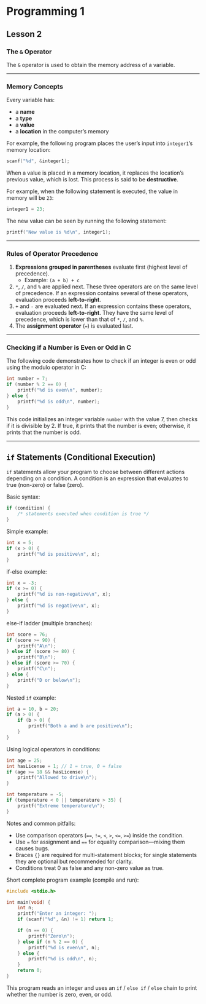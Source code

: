 # Programming 1
## Lesson 2

### The `&` Operator

The `&` operator is used to obtain the memory address of a variable.

---

### Memory Concepts

Every variable has:
- a **name**
- a **type**
- a **value**
- a **location** in the computer’s memory

For example, the following program places the user’s input into `integer1`’s memory location:

```c
scanf("%d", &integer1);
```

When a value is placed in a memory location, it replaces the location’s previous value, which is lost. This process is said to be **destructive**.

For example, when the following statement is executed, the value in memory will be `23`:

```c
integer1 = 23;
```

The new value can be seen by running the following statement:

```c
printf("New value is %d\n", integer1);
```

---

### Rules of Operator Precedence

1. **Expressions grouped in parentheses** evaluate first (highest level of precedence).
	- Example: `(a + b) + c`
2. `*`, `/`, and `%` are applied next. These three operators are on the same level of precedence. If an expression contains several of these operators, evaluation proceeds **left-to-right**.
3. `+` and `-` are evaluated next. If an expression contains these operators, evaluation proceeds **left-to-right**. They have the same level of precedence, which is lower than that of `*`, `/`, and `%`.
4. The **assignment operator** (`=`) is evaluated last.

---

### Checking if a Number is Even or Odd in C

The following code demonstrates how to check if an integer is even or odd using the modulo operator in C:

```c
int number = 7;
if (number % 2 == 0) {
	printf("%d is even\n", number);
} else {
	printf("%d is odd\n", number);
}
```

This code initializes an integer variable `number` with the value 7, then checks if it is divisible by 2. If true, it prints that the number is even; otherwise, it prints that the number is odd.

---

## `if` Statements (Conditional Execution)

`if` statements allow your program to choose between different actions depending on a condition. A condition is an expression that evaluates to true (non-zero) or false (zero).

Basic syntax:

```c
if (condition) {
	/* statements executed when condition is true */
}
```

Simple example:

```c
int x = 5;
if (x > 0) {
	printf("%d is positive\n", x);
}
```

if-else example:

```c
int x = -3;
if (x >= 0) {
	printf("%d is non-negative\n", x);
} else {
	printf("%d is negative\n", x);
}
```

else-if ladder (multiple branches):

```c
int score = 76;
if (score >= 90) {
	printf("A\n");
} else if (score >= 80) {
	printf("B\n");
} else if (score >= 70) {
	printf("C\n");
} else {
	printf("D or below\n");
}
```

Nested `if` example:

```c
int a = 10, b = 20;
if (a > 0) {
	if (b > 0) {
		printf("Both a and b are positive\n");
	}
}
```

Using logical operators in conditions:

```c
int age = 25;
int hasLicense = 1; // 1 = true, 0 = false
if (age >= 18 && hasLicense) {
	printf("Allowed to drive\n");
}

int temperature = -5;
if (temperature < 0 || temperature > 35) {
	printf("Extreme temperature\n");
}
```

Notes and common pitfalls:
- Use comparison operators (`==`, `!=`, `<`, `>`, `<=`, `>=`) inside the condition.
- Use `=` for assignment and `==` for equality comparison—mixing them causes bugs.
- Braces `{}` are required for multi-statement blocks; for single statements they are optional but recommended for clarity.
- Conditions treat 0 as false and any non-zero value as true.

Short complete program example (compile and run):

```c
#include <stdio.h>

int main(void) {
	int n;
	printf("Enter an integer: ");
	if (scanf("%d", &n) != 1) return 1;

	if (n == 0) {
		printf("Zero\n");
	} else if (n % 2 == 0) {
		printf("%d is even\n", n);
	} else {
		printf("%d is odd\n", n);
	}
	return 0;
}
```

This program reads an integer and uses an `if` / `else if` / `else` chain to print whether the number is zero, even, or odd.